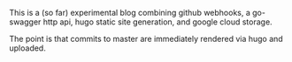 This is a (so far) experimental blog combining github webhooks, a go-swagger http api, hugo static site generation, and google cloud storage.

The point is that commits to master are immediately rendered via hugo and uploaded.
